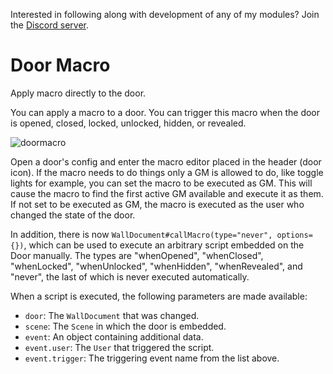 Interested in following along with development of any of my modules? Join the [Discord server](https://discord.gg/QAG8eWABGT).

# Door Macro
Apply macro directly to the door.

You can apply a macro to a door. You can trigger this macro when the door is opened, closed, locked, unlocked, hidden, or revealed.

![doormacro](https://user-images.githubusercontent.com/50169243/196046201-315a5d12-7ff5-4d24-8757-d1078dd8965e.png)

Open a door's config and enter the macro editor placed in the header (door icon).
If the macro needs to do things only a GM is allowed to do, like toggle lights for example, you can set the macro to be executed as GM. This will cause the macro to find the first active GM available and execute it as them. If not set to be executed as GM, the macro is executed as the user who changed the state of the door.

In addition, there is now `WallDocument#callMacro(type="never", options={})`, which can be used to execute an arbitrary script embedded on the Door manually. The types are   "whenOpened", "whenClosed", "whenLocked", "whenUnlocked", "whenHidden", "whenRevealed", and "never", the last of which is never executed automatically.

When a script is executed, the following parameters are made available:
- `door`: The `WallDocument` that was changed.
- `scene`: The `Scene` in which the door is embedded.
- `event`: An object containing additional data.
- `event.user`: The `User` that triggered the script.
- `event.trigger`: The triggering event name from the list above.
